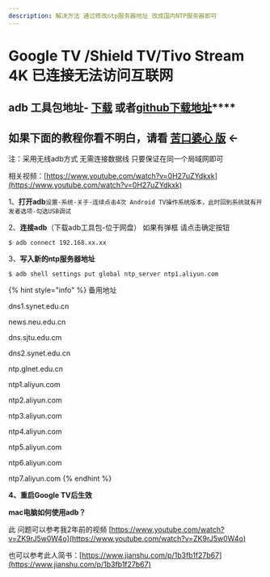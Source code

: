 ```yaml
---
description: 解决方法 通过修改ntp服务器地址 改成国内NTP服务器即可
---
```


# Google TV /Shield TV/Tivo Stream 4K 已连接无法访问互联网

## **adb 工具包地址-** [**下载**](https://drive.google.com/drive/folders/1PIT3issyC3qD_mjt9HRVJkM2qTlphXWk?usp=sharing)  **或者**[**github下载地址**](https://github.com/ligl0702/Pan/releases/tag/ADB)\*\*\*\*

##  如果下面的教程你看不明白，请看 [苦口婆心 版](https://www.bilibili.com/read/cv9486531)   ←

注：采用无线adb方式 无需连接数据线 只要保证在同一个局域网即可

相关视频：[https://www.youtube.com/watch?v=0H27uZYdkxk](https://www.youtube.com/watch?v=0H27uZYdkxk)

 1、**打开adb**`设置-系统-关于-连续点击4次 Android TV操作系统版本，此时回到系统就有开发者选项-勾选USB调试`

2、**连接adb**（下载adb工具包-位于网盘） 如果有弹框 请点击确定按钮

```
$ adb connect 192.168.xx.xx
```

3、**写入新的ntp服务器地址** 

```
$ adb shell settings put global ntp_server ntp1.aliyun.com 
```

{% hint style="info" %}
 备用地址 

dns1.synet.edu.cn 

news.neu.edu.cn 

dns.sjtu.edu.cm 

dns2.synet.edu.cn 

ntp.glnet.edu.cn 

ntp1.aliyun.com 

ntp2.aliyun.com 

ntp3.aliyun.com 

ntp4.aliyun.com 

ntp5.aliyun.com 

ntp6.aliyun.com 

ntp7.aliyun.com
{% endhint %}

**4、重启Google TV后生效**

**mac电脑如何使用adb？**

此 问题可以参考我2年前的视频 [https://www.youtube.com/watch?v=ZK9rJ5w0W4o](https://www.youtube.com/watch?v=ZK9rJ5w0W4o)

也可以参考此人简书：[https://www.jianshu.com/p/1b3fb1f27b67](https://www.jianshu.com/p/1b3fb1f27b67)



